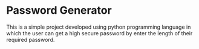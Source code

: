 # Password Generator
This is a simple project developed using python programming language in which the user can get a high secure password by enter the length of their required password.
